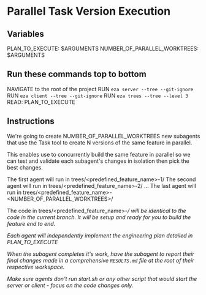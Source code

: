 # Parallel Task Version Execution

## Variables
PLAN_TO_EXECUTE: $ARGUMENTS
NUMBER_OF_PARALLEL_WORKTREES: $ARGUMENTS

## Run these commands top to bottom
NAVIGATE to the root of the project
RUN `eza server --tree --git-ignore`
RUN `eza client --tree --git-ignore`
RUN `eza trees --tree --level 3`
READ: PLAN_TO_EXECUTE

## Instructions

We're going to create NUMBER_OF_PARALLEL_WORKTREES new subagents that use the Task tool to create N versions of the same feature in parallel.

This enables use to concurrently build the same feature in parallel so we can test and validate each subagent's changes in isolation then pick the best changes.

The first agent will run in trees/<predefined_feature_name>-1/
The second agent will run in trees/<predefined_feature_name>-2/
...
The last agent will run in trees/<predefined_feature_name>-<NUMBER_OF_PARALLEL_WORKTREES>/

The code in trees/<predefined_feature_name>-<i>/ will be identical to the code in the current branch. It will be setup and ready for you to build the feature end to end.

Each agent will independently implement the engineering plan detailed in PLAN_TO_EXECUTE

When the subagent completes it's work, have the subagent to report their final changes made in a comprehensive `RESULTS.md` file at the root of their respective workspace.

Make sure agents don't run start.sh or any other script that would start the server or client - focus on the code changes only.